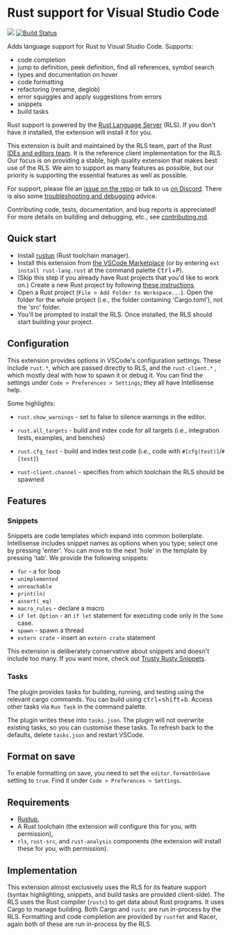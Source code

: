 # Rust support for Visual Studio Code

[![](https://vsmarketplacebadge.apphb.com/version/rust-lang.rust.svg)](https://marketplace.visualstudio.com/items?itemName=rust-lang.rust)
[![Build Status](https://travis-ci.com/rust-lang/rls-vscode.svg?branch=master)](https://travis-ci.com/rust-lang/rls-vscode)

Adds language support for Rust to Visual Studio Code. Supports:

- code completion
- jump to definition, peek definition, find all references, symbol search
- types and documentation on hover
- code formatting
- refactoring (rename, deglob)
- error squiggles and apply suggestions from errors
- snippets
- build tasks

Rust support is powered by the [Rust Language Server](https://github.com/rust-lang/rls)
(RLS). If you don't have it installed, the extension will install it for you.

This extension is built and maintained by the RLS team, part of the Rust
[IDEs and editors team](https://www.rust-lang.org/en-US/team.html#Dev-tools-team).
It is the reference client implementation for the RLS. Our focus is on providing
a stable, high quality extension that makes best use of the RLS. We aim to
support as many features as possible, but our priority is supporting the
essential features as well as possible.

For support, please file an [issue on the repo](https://github.com/rust-lang/rls-vscode/issues/new)
or talk to us [on Discord](https://discordapp.com/invite/rust-lang). There is also some
[troubleshooting and debugging](https://github.com/rust-lang/rls/blob/master/debugging.md)
advice.

Contributing code, tests, documentation, and bug reports is appreciated! For
more details on building and debugging, etc., see [contributing.md](contributing.md).

## Quick start

- Install [rustup](https://www.rustup.rs/) (Rust toolchain manager).
- Install this extension from [the VSCode Marketplace](https://marketplace.visualstudio.com/items?itemName=rust-lang.rust)
  (or by entering `ext install rust-lang.rust` at the command palette <kbd>Ctrl</kbd>+<kbd>P</kbd>).
- (Skip this step if you already have Rust projects that you'd like to work on.)
  Create a new Rust project by following [these instructions](https://doc.rust-lang.org/book/ch01-03-hello-cargo.html).
- Open a Rust project (`File > Add Folder to Workspace...`). Open the folder for the whole
  project (i.e., the folder containing 'Cargo.toml'), not the 'src' folder.
- You'll be prompted to install the RLS. Once installed, the RLS should start
  building your project.

## Configuration

This extension provides options in VSCode's configuration settings. These
include `rust.*`, which are passed directly to RLS, and the `rust-client.*`
, which mostly deal with how to spawn it or debug it.
You can find the settings under `Code > Preferences > Settings`; they all
have Intellisense help.

Some highlights:

- `rust.show_warnings` - set to false to silence warnings in the editor.
- `rust.all_targets` - build and index code for all targets (i.e., integration tests, examples, and benches)
- `rust.cfg_test` - build and index test code (i.e., code with `#[cfg(test)]`/`#[test]`)

- `rust-client.channel` - specifies from which toolchain the RLS should be spawned

## Features

### Snippets

Snippets are code templates which expand into common boilerplate. Intellisense
includes snippet names as options when you type; select one by pressing 'enter'.
You can move to the next 'hole' in the template by pressing 'tab'. We provide
the following snippets:

- `for` - a for loop
- `unimplemented`
- `unreachable`
- `print(ln)`
- `assert(_eq)`
- `macro_rules` - declare a macro
- `if let Option` - an `if let` statement for executing code only in the `Some`
  case.
- `spawn` - spawn a thread
- `extern crate` - insert an `extern crate` statement

This extension is deliberately conservative about snippets and doesn't include
too many. If you want more, check out
[Trusty Rusty Snippets](https://marketplace.visualstudio.com/items?itemName=polypus74.trusty-rusty-snippets).

### Tasks

The plugin provides tasks for building, running, and testing using the relevant
cargo commands. You can build using <kbd>ctrl</kbd>+<kbd>shift</kbd>+<kbd>b</kbd>. Access other tasks via
`Run Task` in the command palette.

The plugin writes these into `tasks.json`. The plugin will not overwrite
existing tasks, so you can customise these tasks. To refresh back to the
defaults, delete `tasks.json` and restart VSCode.

## Format on save

To enable formatting on save, you need to set the `editor.formatOnSave` setting
to `true`. Find it under `Code > Preferences > Settings`.

## Requirements

- [Rustup](https://www.rustup.rs/),
- A Rust toolchain (the extension will configure this for you, with
  permission),
- `rls`, `rust-src`, and `rust-analysis` components (the
  extension will install these for you, with permission).

## Implementation

This extension almost exclusively uses the RLS for its feature support (syntax
highlighting, snippets, and build tasks are provided client-side). The RLS uses
the Rust compiler (`rustc`) to get data about Rust programs. It uses Cargo to
manage building. Both Cargo and `rustc` are run in-process by the RLS. Formatting
and code completion are provided by `rustfmt` and Racer, again both of these are
run in-process by the RLS.
